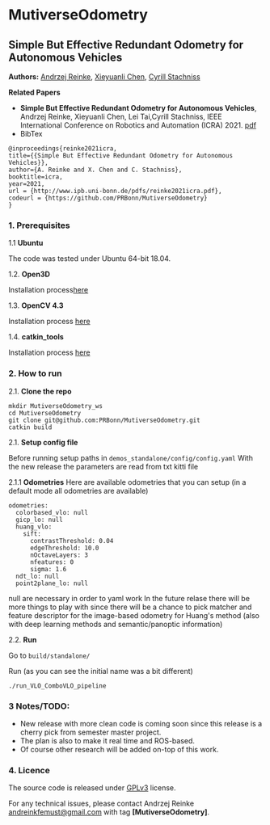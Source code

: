 # MutiverseOdometry
## Simple But Effective Redundant Odometry for Autonomous Vehicles
**Authors:**
[Andrzej Reinke](https://scholar.google.pl/citations?user=WiY7oFIAAAAJ&hl=pl),
[Xieyuanli Chen](https://scholar.google.com/citations?hl=en&user=DvrngV4AAAAJ),
[Cyrill Stachniss](https://scholar.google.com/citations?user=8vib2lAAAAAJ&hl=enchen)

**Related Papers**

* **Simple But Effective Redundant Odometry for Autonomous Vehicles**,  Andrzej Reinke, Xieyuanli Chen, Lei Tai,Cyrill Stachniss, IEEE International Conference on Robotics and Automation (ICRA) 2021. [pdf](https://arxiv.org/abs/2105.11783)
* BibTex
```
@inproceedings{reinke2021icra,
title={{Simple But Effective Redundant Odometry for Autonomous Vehicles}},
author={A. Reinke and X. Chen and C. Stachniss},
booktitle=icra,
year=2021,
url = {http://www.ipb.uni-bonn.de/pdfs/reinke2021icra.pdf},
codeurl = {https://github.com/PRBonn/MutiverseOdometry}
}
```

<!-- ----------------------------------------------------------- -->
### 1. Prerequisites
1.1 **Ubuntu**

The code was tested under Ubuntu 64-bit 18.04.

1.2. **Open3D**

Installation process[here](http://www.open3d.org/docs/release/cpp_project.html)

1.3. **OpenCV 4.3**

Installation process [here](https://docs.opencv.org/4.3.0/d7/d9f/tutorial_linux_install.html)

1.4. **catkin_tools**

Installation process [here](https://catkin-tools.readthedocs.io/en/latest/installing.html)

### 2. How to run
2.1.  **Clone the repo**

```
mkdir MutiverseOdometry_ws
cd MutiverseOdometry
git clone git@github.com:PRBonn/MutiverseOdometry.git
catkin build 
```
2.1.  **Setup config file**

Before running setup paths in ```demos_standalone/config/config.yaml```
With the new release the parameters are read from txt kitti file

2.1.1 **Odometries**
Here are available odometries that you can setup (in a default mode all odometries are available)

```
odometries:
  colorbased_vlo: null
  gicp_lo: null
  huang_vlo:
    sift:
      contrastThreshold: 0.04
      edgeThreshold: 10.0
      nOctaveLayers: 3
      nfeatures: 0
      sigma: 1.6
  ndt_lo: null
  point2plane_lo: null
```
null are necessary in order to yaml work
In the future relase there will be more things to play with since there will be a chance to pick matcher and feature descriptor for the image-based odometry for Huang's method (also with deep learning methods and semantic/panoptic information)

2.2.  **Run**

Go to  ```build/standalone/```

Run (as you can see the initial name was a bit different)

```./run_VLO_ComboVLO_pipeline```

<!-- ----------------------------------------------------------- -->


### 3 Notes/TODO: 
- New release with more clean code is coming soon since this release is a cherry pick from semester master project.
- The plan is also to make it real time and ROS-based.
- Of course other research will be added on-top of this work.
<!-- ----------------------------------------------------------- -->
### 4. Licence
The source code is released under [GPLv3](http://www.gnu.org/licenses/) license.

 For any technical issues, please contact Andrzej Reinke <andreinkfemust@gmail.com> with tag **[MutiverseOdometry]**.

